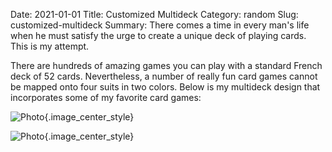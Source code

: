 Date: 2021-01-01
Title: Customized Multideck
Category: random
Slug: customized-multideck
Summary: There comes a time in every man's life when he must satisfy the urge to create a unique deck of playing cards. This is my attempt.

There are hundreds of amazing games you can play with a standard French deck of 52 cards. Nevertheless, a number of really fun card games cannot be mapped onto four suits in two colors. Below is my multideck design that incorporates some of my favorite card games:

![Photo]({attach}/assets/random/2021/customized-multideck.jpg){.image_center_style}

![Photo]({attach}/assets/random/2021/card-mapping.jpg){.image_center_style}
